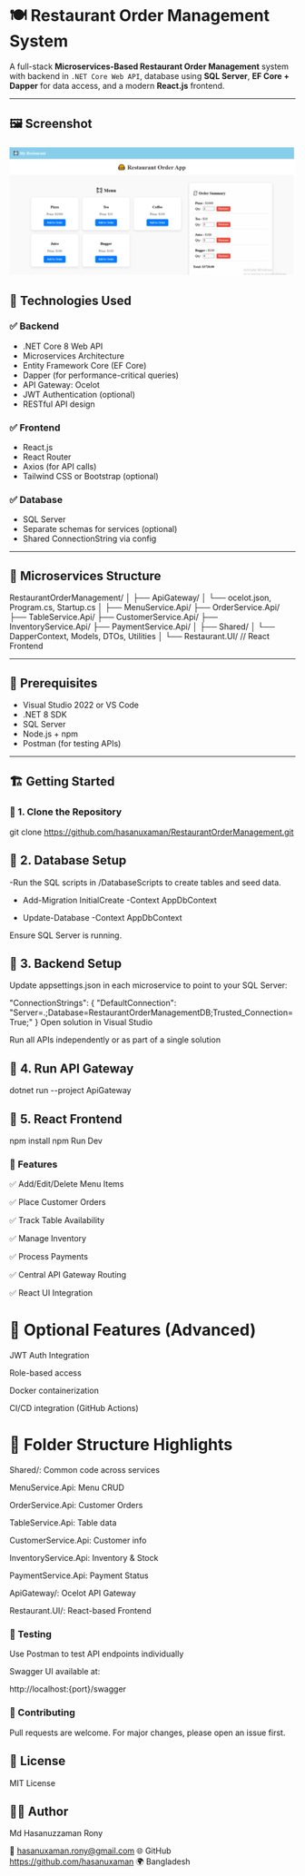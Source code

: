 # 🍽️ Restaurant Order Management System

A full-stack **Microservices-Based Restaurant Order Management** system with backend in `.NET Core Web API`, database using **SQL Server**, **EF Core + Dapper** for data access, and a modern **React.js** frontend.

---
## 🖼️ Screenshot
![App Screenshot](./capture.PNG)

## 🧩 Technologies Used

### ✅ Backend
- .NET Core 8 Web API
- Microservices Architecture
- Entity Framework Core (EF Core)
- Dapper (for performance-critical queries)
- API Gateway: Ocelot
- JWT Authentication (optional)
- RESTful API design

### ✅ Frontend
- React.js
- React Router
- Axios (for API calls)
- Tailwind CSS or Bootstrap (optional)

### ✅ Database
- SQL Server
- Separate schemas for services (optional)
- Shared ConnectionString via config

---

## 🧱 Microservices Structure

RestaurantOrderManagement/
│
├── ApiGateway/
│ └── ocelot.json, Program.cs, Startup.cs
│
├── MenuService.Api/
├── OrderService.Api/
├── TableService.Api/
├── CustomerService.Api/
├── InventoryService.Api/
├── PaymentService.Api/
│
├── Shared/
│ └── DapperContext, Models, DTOs, Utilities
│
└── Restaurant.UI/ // React Frontend


---

## 🔧 Prerequisites

- Visual Studio 2022 or VS Code
- .NET 8 SDK 
- SQL Server
- Node.js + npm
- Postman (for testing APIs)

---

## 🏗️ Getting Started

### 📌 1. Clone the Repository

git clone https://github.com/hasanuxaman/RestaurantOrderManagement.git

## 📌 2. Database Setup
 -Run the SQL scripts in /DatabaseScripts to create tables and seed data.

- Add-Migration InitialCreate -Context AppDbContext

- Update-Database -Context AppDbContext

Ensure SQL Server is running.

## 📌 3. Backend Setup
Update appsettings.json in each microservice to point to your SQL Server:

"ConnectionStrings": {
  "DefaultConnection": "Server=.;Database=RestaurantOrderManagementDB;Trusted_Connection=True;"
}
Open solution in Visual Studio

Run all APIs independently or as part of a single solution

## 📌 4. Run API Gateway

dotnet run --project ApiGateway
## 📌 5. React Frontend

npm install
npm Run Dev
### 🚀 Features
✅ Add/Edit/Delete Menu Items

✅ Place Customer Orders

✅ Track Table Availability

✅ Manage Inventory

✅ Process Payments

✅ Central API Gateway Routing

✅ React UI Integration

# 🔐 Optional Features (Advanced)
JWT Auth Integration

Role-based access

Docker containerization

CI/CD integration (GitHub Actions)

# 📁 Folder Structure Highlights
Shared/: Common code across services

MenuService.Api: Menu CRUD

OrderService.Api: Customer Orders

TableService.Api: Table data

CustomerService.Api: Customer info

InventoryService.Api: Inventory & Stock

PaymentService.Api: Payment Status

ApiGateway/: Ocelot API Gateway

Restaurant.UI/: React-based Frontend

### 🧪 Testing
Use Postman to test API endpoints individually

Swagger UI available at:

http://localhost:{port}/swagger

### 🤝 Contributing
Pull requests are welcome. For major changes, please open an issue first.

## 📜 License
MIT License

## 🙋‍♂️ Author
Md Hasanuzzaman Rony

📧 hasanuxaman.rony@gmail.com
🌐 GitHub https://github.com/hasanuxaman
🌍 Bangladesh

